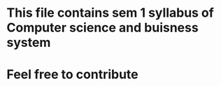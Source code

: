 # This file contains sem 1 syllabus of Computer science and buisness system
# Feel free to contribute
